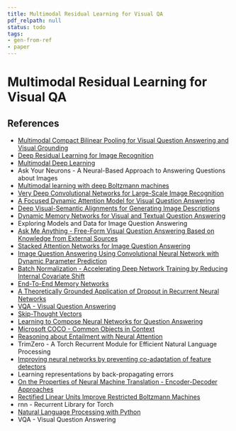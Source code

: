 ```yaml
---
title: Multimodal Residual Learning for Visual QA
pdf_relpath: null
status: todo
tags:
- gen-from-ref
- paper
---
```


# Multimodal Residual Learning for Visual QA

## References

- [Multimodal Compact Bilinear Pooling for Visual Question Answering and Visual Grounding](./multimodal-compact-bilinear-pooling-for-visual-question-answering-and-visual-grounding.md)
- [Deep Residual Learning for Image Recognition](./deep-residual-learning-for-image-recognition.md)
- [Multimodal Deep Learning](./multimodal-deep-learning.md)
- Ask Your Neurons - A Neural-Based Approach to Answering Questions about Images
- [Multimodal learning with deep Boltzmann machines](./multimodal-learning-with-deep-boltzmann-machines.md)
- [Very Deep Convolutional Networks for Large-Scale Image Recognition](./very-deep-convolutional-networks-for-large-scale-image-recognition.md)
- [A Focused Dynamic Attention Model for Visual Question Answering](./a-focused-dynamic-attention-model-for-visual-question-answering.md)
- [Deep Visual-Semantic Alignments for Generating Image Descriptions](./deep-visual-semantic-alignments-for-generating-image-descriptions.md)
- [Dynamic Memory Networks for Visual and Textual Question Answering](./dynamic-memory-networks-for-visual-and-textual-question-answering.md)
- Exploring Models and Data for Image Question Answering
- [Ask Me Anything - Free-Form Visual Question Answering Based on Knowledge from External Sources](./ask-me-anything-free-form-visual-question-answering-based-on-knowledge-from-external-sources.md)
- [Stacked Attention Networks for Image Question Answering](./stacked-attention-networks-for-image-question-answering.md)
- [Image Question Answering Using Convolutional Neural Network with Dynamic Parameter Prediction](./image-question-answering-using-convolutional-neural-network-with-dynamic-parameter-prediction.md)
- [Batch Normalization - Accelerating Deep Network Training by Reducing Internal Covariate Shift](./batch-normalization-accelerating-deep-network-training-by-reducing-internal-covariate-shift.md)
- [End-To-End Memory Networks](./end-to-end-memory-networks.md)
- [A Theoretically Grounded Application of Dropout in Recurrent Neural Networks](./a-theoretically-grounded-application-of-dropout-in-recurrent-neural-networks.md)
- [VQA - Visual Question Answering](./vqa-visual-question-answering.md)
- [Skip-Thought Vectors](./skip-thought-vectors.md)
- [Learning to Compose Neural Networks for Question Answering](./learning-to-compose-neural-networks-for-question-answering.md)
- [Microsoft COCO - Common Objects in Context](./microsoft-coco-common-objects-in-context.md)
- [Reasoning about Entailment with Neural Attention](./reasoning-about-entailment-with-neural-attention.md)
- TrimZero - A Torch Recurrent Module for Efficient Natural Language Processing
- [Improving neural networks by preventing co-adaptation of feature detectors](./improving-neural-networks-by-preventing-co-adaptation-of-feature-detectors.md)
- Learning representations by back-propagating errors
- [On the Properties of Neural Machine Translation - Encoder-Decoder Approaches](./on-the-properties-of-neural-machine-translation-encoder-decoder-approaches.md)
- [Rectified Linear Units Improve Restricted Boltzmann Machines](./rectified-linear-units-improve-restricted-boltzmann-machines.md)
- rnn - Recurrent Library for Torch
- [Natural Language Processing with Python](./natural-language-processing-with-python.md)
- VQA - Visual Question Answering
